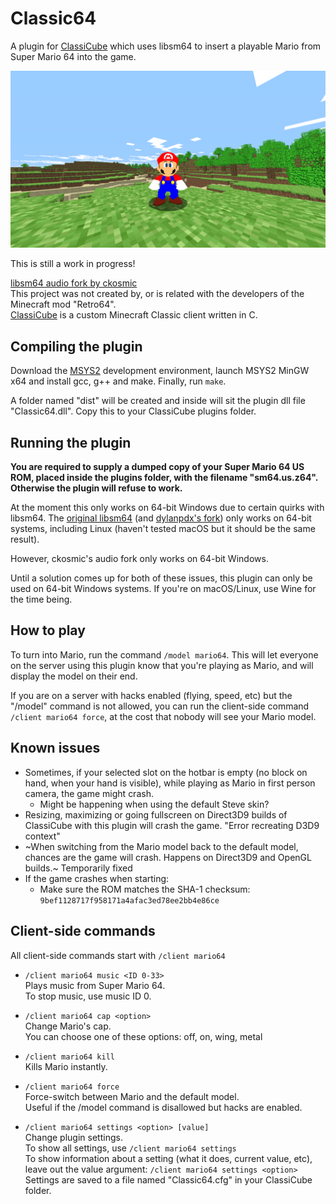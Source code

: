 # Classic64
A plugin for [ClassiCube](https://classicube.net) which uses libsm64 to insert a playable Mario from Super Mario 64 into the game.

![Hey stinky](screenshot.png)

This is still a work in progress!

[libsm64 audio fork by ckosmic](https://github.com/ckosmic/libsm64/tree/audio)<br/>
This project was not created by, or is related with the developers of the Minecraft mod "Retro64".<br/>
[ClassiCube](https://github.com/UnknownShadow200/ClassiCube) is a custom Minecraft Classic client written in C.

## Compiling the plugin
Download the [MSYS2](https://msys2.org/#installation) development environment, launch MSYS2 MinGW x64 and install gcc, g++ and make.
Finally, run `make`.

A folder named "dist" will be created and inside will sit the plugin dll file "Classic64.dll".
Copy this to your ClassiCube plugins folder.

## Running the plugin
**You are required to supply a dumped copy of your Super Mario 64 US ROM, placed inside the plugins folder, with the filename "sm64.us.z64".
Otherwise the plugin will refuse to work.**

At the moment this only works on 64-bit Windows due to certain quirks with libsm64.
The [original libsm64](https://github.com/libsm64/libsm64) (and [dylanpdx's fork](https://github.com/dylanpdx/libsm64)) only works on 64-bit systems, including Linux (haven't tested macOS but it should be the same result).

However, ckosmic's audio fork only works on 64-bit Windows.

Until a solution comes up for both of these issues, this plugin can only be used on 64-bit Windows systems. If you're on macOS/Linux, use Wine for the time being.

## How to play
To turn into Mario, run the command `/model mario64`. This will let everyone on the server using this plugin know that you're playing as Mario, and will display the model on their end.

If you are on a server with hacks enabled (flying, speed, etc) but the "/model" command is not allowed, you can run the client-side command `/client mario64 force`, at the cost that nobody will see your Mario model.

## Known issues
* Sometimes, if your selected slot on the hotbar is empty (no block on hand, when your hand is visible), while playing as Mario in first person camera, the game might crash.
  * Might be happening when using the default Steve skin?
* Resizing, maximizing or going fullscreen on Direct3D9 builds of ClassiCube with this plugin will crash the game. "Error recreating D3D9 context"
* ~When switching from the Mario model back to the default model, chances are the game will crash. Happens on Direct3D9 and OpenGL builds.~ Temporarily fixed
* If the game crashes when starting:
  * Make sure the ROM matches the SHA-1 checksum: `9bef1128717f958171a4afac3ed78ee2bb4e86ce`

## Client-side commands
All client-side commands start with `/client mario64`

* `/client mario64 music <ID 0-33>`<br/>
Plays music from Super Mario 64.<br/>
To stop music, use music ID 0.

* `/client mario64 cap <option>`<br/>
Change Mario's cap.<br/>
You can choose one of these options: off, on, wing, metal

* `/client mario64 kill`<br/>
Kills Mario instantly.

* `/client mario64 force`<br/>
Force-switch between Mario and the default model.<br/>
Useful if the /model command is disallowed but hacks are enabled.

* `/client mario64 settings <option> [value]`<br/>
Change plugin settings.<br/>
To show all settings, use `/client mario64 settings`<br/>
To show information about a setting (what it does, current value, etc), leave out the value argument: `/client mario64 settings <option>`<br/>
Settings are saved to a file named "Classic64.cfg" in your ClassiCube folder.
